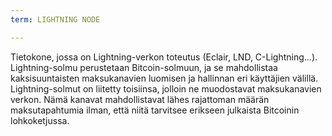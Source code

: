 ```yaml
---
term: LIGHTNING NODE

---
```

Tietokone, jossa on Lightning-verkon toteutus (Eclair, LND, C-Lightning...). Lightning-solmu perustetaan Bitcoin-solmuun, ja se mahdollistaa kaksisuuntaisten maksukanavien luomisen ja hallinnan eri käyttäjien välillä. Lightning-solmut on liitetty toisiinsa, jolloin ne muodostavat maksukanavien verkon. Nämä kanavat mahdollistavat lähes rajattoman määrän maksutapahtumia ilman, että niitä tarvitsee erikseen julkaista Bitcoinin lohkoketjussa.
